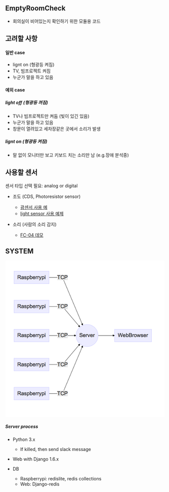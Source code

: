 EmptyRoomCheck
--------------

- 회의실이 비어있는지 확인하기 위한 모듈용 코드

고려할 사항
--------
#### 일반 case
- lignt on (형광등 켜짐)
- TV, 빔프로젝트 켜짐
- 누군가 말을 하고 있음


#### 예외 case
##### light off (형광등 꺼짐)
- TV나 빔프로젝트만 켜둠 (빛이 있긴 있음)
- 누군가 말을 하고 있음
- 창문이 열려있고 세차장같은 곳에서 소리가 발생

##### lignt on (형광등 켜짐)
- 말 없이 모니터만 보고 키보드 치는 소리만 남 (e.g.장애 분석중)

사용할 센서 
---------
센서 타입 선택 필요: analog or digital 

- 조도 (CDS, Photoresistor sensor)
  - [광센서 사용 예](https://pimylifeup.com/raspberry-pi-light-sensor/)
  - [light sensor 사용 예제](https://learn.adafruit.com/basic-resistor-sensor-reading-on-raspberry-pi/basic-photocell-reading)
  
- 소리 (사람의 소리 감지)

  - [FC-04 데모](http://www.instructables.com/id/Simple-FC-04-Sound-Sensor-Demo/)


SYSTEM
------
![alt tag](https://raw.githubusercontent.com/chocopy-telco/EmptyRoomCheck/master/empty_room.mmd.png)


##### Server process

- Python 3.x
  - If killed, then send slack message

  
- Web with Django 1.6.x


- DB 
  - Raspberrypi: redislite, redis collections 
  - Web: Django-redis
